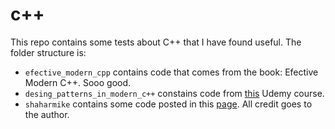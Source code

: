 # c++
This repo contains some tests about C++ that I have found useful. The folder
structure is:

- `efective_modern_cpp` contains code that comes from the book: Efective Modern
  C++. Sooo good.
- `desing_patterns_in_modern_c++` constains code from
  [this](https://www.udemy.com/course/patterns-cplusplus/) Udemy course.
- `shaharmike` contains some code posted in this
  [page](https://shaharmike.com/). All credit goes to the author.
